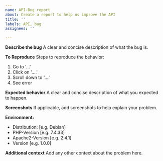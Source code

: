 ```yaml
---
name: API-Bug report
about: Create a report to help us improve the API
title: ''
labels: API, bug
assignees: ''

---
```


**Describe the bug**
A clear and concise description of what the bug is.

**To Reproduce**
Steps to reproduce the behavior:
1. Go to '...'
2. Click on '....'
3. Scroll down to '....'
4. See error

**Expected behavior**
A clear and concise description of what you expected to happen.

**Screenshots**
If applicable, add screenshots to help explain your problem.

**Environment:**
 - Distribution: [e.g. Debian]
 - PHP-Version [e.g. 7.4.33]
 - Apache2-Version [e.g. 2.4.1]
 - Version [e.g. 1.0.0]

**Additional context**
Add any other context about the problem here.

